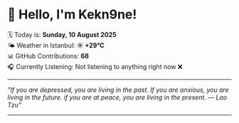 # 👋 Hello, I'm Kekn9ne!

🗓️ Today is: **Sunday, 10 August 2025**  
🌤️ Weather in Istanbul: **☀️   +29°C**  
📊 GitHub Contributions: **68**  
🎧 Currently Listening: Not listening to anything right now ❌

---

_"If you are depressed, you are living in the past. If you are anxious, you are living in the future. if you are at peace, you are living in the present. — *Lao Tzu*"_

---
